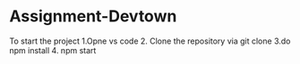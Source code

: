 # Assignment-Devtown

To start the project
1.Opne vs code
2. Clone the repository via git clone <add link>
3.do npm install
4. npm start

